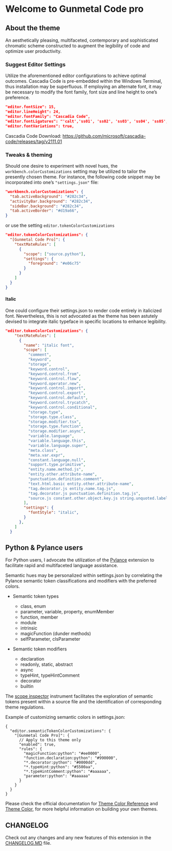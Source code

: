 # Welcome to Gunmetal Code pro

## About the theme

An aesthetically pleasing, multifaceted, contemporary and sophisticated chromatic scheme constructed to augment the legibility of code and optimize user productivity.

### Suggest Editor Settings

Utilize the aforementioned editor configurations to achieve optimal outcomes. Cascadia Code is pre-embedded within the Windows Terminal, thus installation may be superfluous. If employing an alternate font, it may be necessary to modify the font family, font size and line height to one’s preference.

```json
"editor.fontSize": 15,
"editor.lineHeight": 24,
"editor.fontFamily": "Cascadia Code",
"editor.fontLigatures": "'calt','ss01', 'ss02', 'ss03', 'ss04', 'ss05', 'ss06', 'ss20', 'cv01', 'cv02', 'zero', 'onum'",
"editor.fontVariations": true,
```

Cascadia Code Download: <https://github.com/microsoft/cascadia-code/releases/tag/v2111.01>

### Tweaks & theming

Should one desire to experiment with novel hues, the `workbench.colorCustomizations` setting may be utilized to tailor the presently chosen theme. For instance, the following code snippet may be incorporated into one’s `"settings.json"` file:

```json
"workbench.colorCustomizations": {
  "tab.activeBackground": "#282c34",
  "activityBar.background": "#282c34",
  "sideBar.background": "#282c34",
  "tab.activeBorder": "#d19a66",
}
```

or use the setting `editor.tokenColorCustomizations`

```json
"editor.tokenColorCustomizations": {
  "[Gunmetal Code Pro]": {
    "textMateRules": [
      {
        "scope": ["source.python"],
        "settings": {
          "foreground": "#e06c75"
        }
      }
    ]
  }
}
```

#### Italic

One could configure their settings.json to render code entirely in italicized font. Nevertheless, this is not advocated as the theme has been astutely devised to integrate italic typeface in specific locations to enhance legibility.

```json
"editor.tokenColorCustomizations": {
    "textMateRules": [
      {
        "name": "italic font",
        "scope": [
          "comment",
          "keyword",
          "storage",
          "keyword.control",
          "keyword.control.from",
          "keyword.control.flow",
          "keyword.operator.new",
          "keyword.control.import",
          "keyword.control.export",
          "keyword.control.default",
          "keyword.control.trycatch",
          "keyword.control.conditional",
          "storage.type",
          "storage.type.class",
          "storage.modifier.tsx",
          "storage.type.function",
          "storage.modifier.async",
          "variable.language",
          "variable.language.this",
          "variable.language.super",
          "meta.class",
          "meta.var.expr",
          "constant.language.null",
          "support.type.primitive",
          "entity.name.method.js",
          "entity.other.attribute-name",
          "punctuation.definition.comment",
          "text.html.basic entity.other.attribute-name",
          "tag.decorator.js entity.name.tag.js",
          "tag.decorator.js punctuation.definition.tag.js",
          "source.js constant.other.object.key.js string.unquoted.label.js",
        ],
        "settings": {
          "fontStyle": "italic",
        }
      },
    ]
  }
```

## Python & Pylance users

For Python users, I advocate the utilization of the [Pylance](https://marketplace.visualstudio.com/items?itemName=ms-python.vscode-pylance) extension to facilitate rapid and multifaceted language assistance.

Semantic hues may be personalized within settings.json by correlating the Pylance semantic token classifications and modifiers with the preferred colors.

- Semantic token types

  - class, enum
  - parameter, variable, property, enumMember
  - function, member
  - module
  - intrinsic
  - magicFunction (dunder methods)
  - selfParameter, clsParameter

- Semantic token modifiers
  - declaration
  - readonly, static, abstract
  - async
  - typeHint, typeHintComment
  - decorator
  - builtin

The [scope inspector](https://code.visualstudio.com/api/language-extensions/syntax-highlight-guide#scope-inspector) instrument facilitates the exploration of semantic tokens present within a source file and the identification of corresponding theme regulations.

Example of customizing semantic colors in settings.json:

```jsonc
{
  "editor.semanticTokenColorCustomizations": {
    "[Gunmetal Code Pro]": {
      // Apply to this theme only
      "enabled": true,
      "rules": {
        "magicFunction:python": "#ee0000",
        "function.declaration:python": "#990000",
        "*.decorator:python": "#0000dd",
        "*.typeHint:python": "#5500aa",
        "*.typeHintComment:python": "#aaaaaa",
        "parameter:python": "#aaaaaa"
      }
    }
  }
}
```

Please check the official documentation for
[Theme Color Reference](https://code.visualstudio.com/docs/getstarted/theme-color-reference) and
[Theme Color](https://code.visualstudio.com/docs/getstarted/themes), for more helpful information on building your own themes.

## CHANGELOG

Check out any changes and any new features of this extension in the [CHANGELOG.MD](https://github.com/DrInfinite/gunmetal-code-pro/blob/main/CHANGELOG.md) file.
